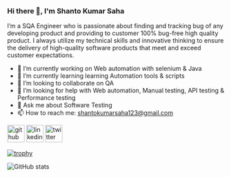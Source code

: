### Hi there 👋, I'm Shanto Kumar Saha
I’m a SQA Engineer who is passionate about finding and tracking bug of any developing product and providing to customer 100% bug-free high quality product. I always utilize my technical skills and innovative thinking to ensure the delivery of high-quality software products that meet and exceed customer expectations.

- 🔭 I’m currently working on  Web automation with selenium & Java 
- 🌱 I’m currently learning learning Automation tools & scripts 
- 👯 I’m looking to collaborate on QA 
- 🤔 I’m looking for help with Web automation, Manual testing, API testing & Performance testing 
- 💬 Ask me about Software Testing 
- 📫 How to reach me:  shantokumarsaha123@gmail.com 


[<img src='https://cdn.jsdelivr.net/npm/simple-icons@3.0.1/icons/github.svg' alt='github' height='40'>](https://github.com/shantokumarsaha123)  [<img src='https://cdn.jsdelivr.net/npm/simple-icons@3.0.1/icons/linkedin.svg' alt='linkedin' height='40'>](https://www.linkedin.com/in/shanto-kumar-saha/)  [<img src='https://cdn.jsdelivr.net/npm/simple-icons@3.0.1/icons/twitter.svg' alt='twitter' height='40'>](https://twitter.com/@shanto__saha)  

[![trophy](https://github-profile-trophy.vercel.app/?username=shantokumarsaha123)](https://github.com/ryo-ma/github-profile-trophy)

![GitHub stats](https://github-readme-stats.vercel.app/api?username=shantokumarsaha123&show_icons=true)  

